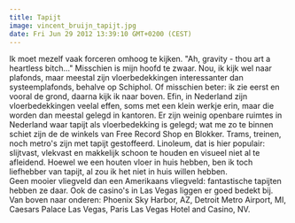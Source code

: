 ```yaml
---
title: Tapijt
image: vincent_bruijn_tapijt.jpg
date: Fri Jun 29 2012 13:39:10 GMT+0200 (CEST)
---
```


Ik moet mezelf vaak forceren omhoog te kijken. "Ah, gravity - thou art a heartless bitch..." Misschien is mijn hoofd te zwaar. Nou, ik kijk wel naar plafonds, maar meestal zijn vloerbedekkingen interessanter dan systeemplafonds, behalve op Schiphol. Of misschien beter: ik zie eerst en vooral de grond, daarna kijk ik naar boven. Efin, in Nederland zijn vloerbedekkingen veelal effen, soms met een klein werkje erin, maar die worden dan meestal gelegd in kantoren. Er zijn weinig openbare ruimtes in Nederland waar tapijt als vloerbedekking is gelegd; wat me zo te binnen schiet zijn de de winkels van Free Record Shop en Blokker. Trams, treinen, noch metro's zijn met tapijt gestoffeerd. Linoleum, dat is hier populair: slijtvast, vlekvast en makkelijk schoon te houden en visueel niet al te afleidend. Hoewel we een houten vloer in huis hebben, ben ik toch liefhebber van tapijt, al zou ik het niet in huis willen hebben.<br>
Geen mooier vliegveld dan een Amerikaans vliegveld: fantastische tapijten hebben ze daar. Ook de casino's in Las Vegas liggen er goed bedekt bij. Van boven naar onderen: Phoenix Sky Harbor, AZ, Detroit Metro Airport, MI, Caesars Palace Las Vegas, Paris Las Vegas Hotel and Casino, NV.
